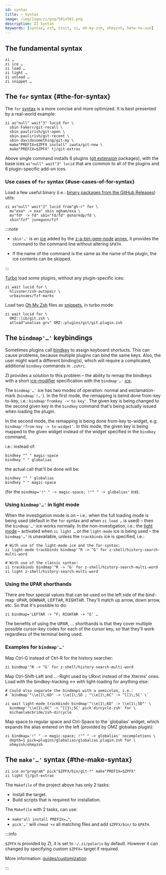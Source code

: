 ```yaml
---
id: syntax
title: ✍️ Syntax
image: /img/logo/zi/png/501x501.png
description: ZI Syntax
keywords: [syntax, zsh, zinit, zi, oh-my-zsh, ohmyzsh, hotw-to-use]
---
```


## The fundamental syntax

```shell
zi …
zi ice …
zi load …
zi light …
zi unload …
zi snippet …
```

## The `for` syntax {#the-for-syntax}

The `for` [syntax](https://z-shell.pages.dev/search/?q=syntax) is a more concise and more optimized. It is best presented by a real-world example:

```shell
zi as"null" wait"3" lucid for \
  sbin Fakerr/git-recall \
  sbin paulirish/git-open \
  sbin paulirish/git-recent \
  sbin davidosomething/git-my \
  make"PREFIX=$ZPFX install" iwata/git-now \
  make"PREFIX=$ZPFX" tj/git-extras
```

Above single command installs 6 plugins ([git extension](https://z-shell.pages.dev/search/?q=git+ext) packages), with the base ices `as"null" wait"3" lucid` that are common to all of the plugins and 6 plugin-specific add-on ices.

### Use cases of `for` syntax {#use-cases-of-for-syntax}

Load a few useful binary (i.e.: [binary packages from the GitHub Releases](https://z-shell.pages.dev/search/?q=GH-R)) utils:

```shell
zi as"null" wait"2" lucid from"gh-r" for \
  mv"exa* -> exa" sbin ogham/exa \
  mv"fd* -> fd" sbin"fd/fd" @sharkdp/fd \
  sbin"fzf" junegunn/fzf
```

:::note

- `sbin'…'` is an [ice](https://z-shell.pages.dev/search/?q=ice) added by the [z-a-bin-gem-node](https://z-shell.pages.dev/search/?q=bin+gem+node) [annex](https://z-shell.pages.dev/search/?q=annex), it provides the command to the command line without altering `$PATH`.

- If the name of the command is the same as the name of the plugin, the ice contents can be skipped.

:::

[Turbo](https://z-shell.pages.dev/search/?q=turbo+mode) load some plugins, without any plugin-specific ices:

```shell
zi wait lucid for \
  hlissner/zsh-autopair \
  urbainvaes/fzf-marks
```

Load two [Oh My Zsh](https://z-shell.pages.dev/search/?q=oh+my+zsh) files as [snippets](https://z-shell.pages.dev/search/?q=snippets), in turbo mode:

```shell
zi wait lucid for \
  OMZ::lib/git.zsh \
  atload"unalias grv" OMZ::plugins/git/git.plugin.zsh
```

## The `bindmap'…'` keybindings

Sometimes plugins call [bindkey](https://z-shell.pages.dev/search/?q=binkey) to assign keyboard shortucts. This can cause problems, because multiple plugins can bind the same keys. Also, the user might want a different binding(s), which will require a complicated, additional `bindkey` commands in `.zshrc`.

ZI provides a solution to this problem – the ability to remap the bindkeys with a short [ice-modifier](https://z-shell.pages.dev/search/?q=ice+modifier) specification with the `bindmap'…'` [ice](/docs/guides/ice).

The `bindmap'…'` ice has two modes of operation: normal and exclamation-mark (`bindmap'!…'`). In the first mode, the remapping is beind done from-key to-key, i.e.: `bindmap'fromkey -> to-key'`. The given key is being changed to the second given key in the `bindkey` command that's being actually issued when loading the plugin.

In the second mode, the remapping is being done from-key to-widget, e.g: `bindmap'!from-key -> to-widget'`. In this mode, the given key is being mapped to the given widget instead of the widget specified in the `bindkey` command,

i.e.: instead of:

```shell
bindkey "^ " magic-space
bindkey " " globalias
```

the actual call that'll be done will be:

```shell
bindkey "^ " globalias
bindkey " " magic-space
```

(for the `bindmap='!" " -> magic-space; !"^ " -> globalias'` ice).

### Using `bindmap'…'` in light mode

When the investigation mode is on – i.e.: when the full loading mode is being used (default in the `for` syntax and when `zi load …` is used) – then the `bindmap'…'` ice works normally. In the non-investigation, i.e.: the [light mode](https://z-shell.pages.dev/search/?q=light+mode) – activated when `zi light …` or the `light-mode` ice is being used – the `bindmap'…'` is unavailable, unless the `trackbinds` ice is specified, i.e.:

```shell
# With use of the light-mode ice and the for-syntax:
zi light-mode trackbinds bindmap'^R -> ^G' for z-shell/history-search-multi-word

# With use of the classic syntax:
zi trackbinds bindmap'^R -> ^G' for z-shell/history-search-multi-word
zi light z-shell/history-search-multi-word
```

### Using the <kbd>UPAR</kbd> shorthands

There are four special values that can be used on the left side of the bind-map: <kbd>UPAR</kbd>, <kbd>DOWNAR</kbd>, <kbd>LEFTAR</kbd>, <kbd>RIGHTAR</kbd>. They'll match up arrow, down arrow, etc. So that it's possible to do:

```shell
zi bindmap='LEFTAR -> ^F; RIGHTAR -> ^G' …
```

The benefits of using the <kbd>UPAR</kbd>, … shorthands is that they cover multiple possible cursor-key codes for each of the cursor key, so that they'll work regardless of the terminal being used.

### Examples for `bindmap'…'`

Map Ctrl-G instead of Ctrl-R for the history searcher:

```shell
zi bindmap'^R -> ^G' for z-shell/history-search-multi-word

```

Map Ctrl-Shift-Left and …-Right used by URxvt instead of the Xterms' ones. Load with the bindkey-tracking ↔ with light-loading for anything else:

```shell
# Could also separate the bindmaps with a semicolon, i.e.:
# `bindmap'"\\e[1\;6D" -> \\e[1\;5D ; "\\e[1\;6C" -> ^[[1\;5C' \`

zi wait light-mode trackbinds bindmap'"\\e[1\;6D" -> \\e[1\;5D"' \
  bindmap'"\\e[1\;6C" -> ^[[1\;5C' pick'dircycle.zsh' for \
  michaelxmcbride/zsh-dircycle
```

Map space to regular space and Ctrl-Space to the `globalias' widget, which expands the alias entered on the left (provided by OMZ globalias plugin):

```shell
zi bindmap='!" " -> magic-space; !"^ " -> globalias' nocompletions \
  depth=1 pick=plugins/globalias/globalias.plugin.zsh for \
  ohmyzsh/ohmyzsh
```

## The `make'…'` syntax {#the-make-syntax}

```shell
zi ice as"program" pick"$ZPFX/bin/git-*" make"PREFIX=$ZPFX"
zi light tj/git-extras
```

The `Makefile` of the project above has only 2 tasks:

- Install the target.
- Build scripts that is required for installation.

The `Makefile` with 2 tasks, can use:

- `make"all install PREFIX=…"`,
- `pick'…'` will `chmod +x` all matching files and add `$ZPFX/bin/` to `$PATH`.

:::info

`$ZPFX` is provided by ZI, it is set to `~/.zi/polaris` by default. However it can changed by specifying custom `$ZPFX=` target if required.

More information: [guides/customization](/docs/guides/customization)

:::
